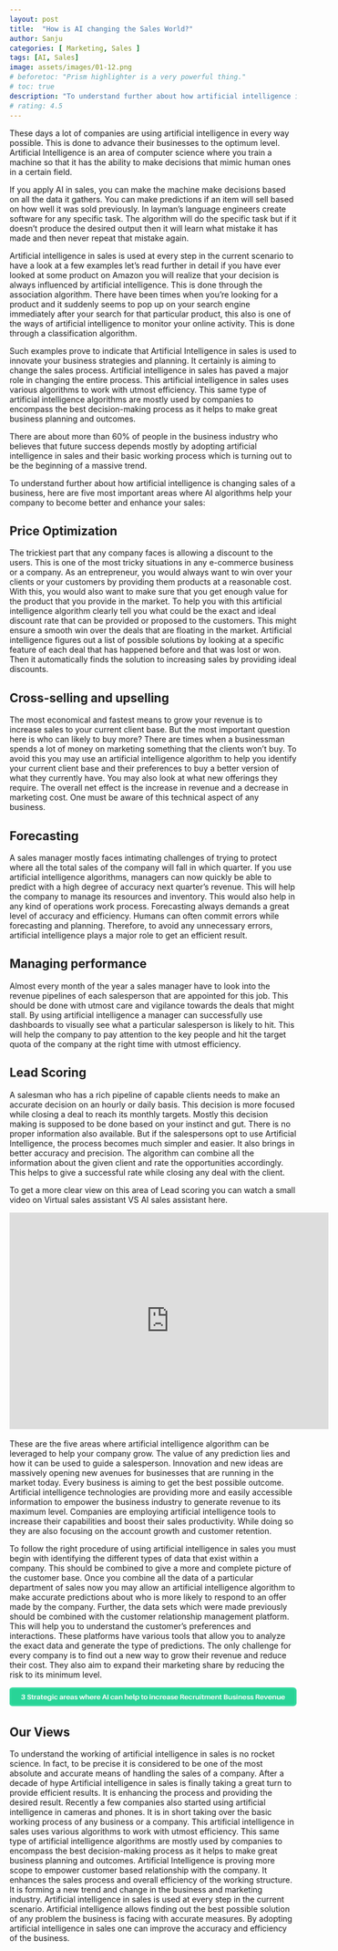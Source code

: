 ```yaml
---
layout: post
title:  "How is AI changing the Sales World?"
author: Sanju
categories: [ Marketing, Sales ]
tags: [AI, Sales]
image: assets/images/01-12.png
# beforetoc: "Prism highlighter is a very powerful thing."
# toc: true
description: "To understand further about how artificial intelligence is changing sales of a business, here are five most important areas where AI algorithms help your company to become better and enhance your sales"
# rating: 4.5
---
```

These days a lot of companies are using artificial intelligence in every way possible. This is done to advance their businesses to the optimum level. Artificial Intelligence is an area of computer science where you train a machine so that it has the ability to make decisions that mimic human ones in a certain field.

 If you apply AI in sales, you can make the machine make decisions based on all the data it gathers. You can make predictions if an item will sell based on how well it was sold previously. In layman’s language engineers create software for any specific task. The algorithm will do the specific task but if it doesn’t produce the desired output then it will learn what mistake it has made and then never repeat that mistake again.
 
  Artificial intelligence in sales is used at every step in the current scenario to have a look at a few examples let’s read further in detail if you have ever looked at some product on Amazon you will realize that your decision is always influenced by artificial intelligence. This is done through the association algorithm. There have been times when you’re looking for a product and it suddenly seems to pop up on your search engine immediately after your search for that particular product, this also is one of the ways of artificial intelligence to monitor your online activity. This is done through a classification algorithm.
  
   Such examples prove to indicate that Artificial Intelligence in sales is used to innovate your business strategies and planning. It certainly is aiming to change the sales process. Artificial intelligence in sales has paved a major role in changing the entire process.  This artificial intelligence in sales uses various algorithms to work with utmost efficiency. This same type of artificial intelligence algorithms are mostly used by companies to encompass the best decision-making process as it helps to make great business planning and outcomes.
   
   There are about more than 60% of people in the business industry who believes that future success depends mostly by adopting artificial intelligence in sales and their basic working process which is turning out to be the beginning of a massive trend. 

To understand further about how artificial intelligence is changing sales of a business, here are five most important areas where AI algorithms help your company to become better and enhance your sales:

## Price Optimization
The trickiest part that any company faces is allowing a discount to the users. This is one of the most tricky situations in any e-commerce business or a company. As an entrepreneur, you would always want to win over your clients or your customers by providing them products at a reasonable cost. With this, you would also want to make sure that you get enough value for the product that you provide in the market. To help you with this artificial intelligence algorithm clearly tell you what could be the exact and ideal discount rate that can be provided or proposed to the customers. This might ensure a smooth win over the deals that are floating in the market. Artificial intelligence figures out a list of possible solutions by looking at a specific feature of each deal that has happened before and that was lost or won. Then it automatically finds the solution to increasing sales by providing ideal discounts.

## Cross-selling and upselling
The most economical and fastest means to grow your revenue is to increase sales to your current client base. But the most important question here is who can likely to buy more? There are times when a businessman spends a lot of money on marketing something that the clients won’t buy. To avoid this you may use an artificial intelligence algorithm to help you identify your current client base and their preferences to buy a better version of what they currently have. You may also look at what new offerings they require. The overall net effect is the increase in revenue and a decrease in marketing cost. One must be aware of this technical aspect of any business. 

## Forecasting
A sales manager mostly faces intimating challenges of trying to protect where all the total sales of the company will fall in which quarter. If you use artificial intelligence algorithms, managers can now quickly be able to predict with a high degree of accuracy next quarter’s revenue. This will help the company to manage its resources and inventory. This would also help in any kind of operations work process. Forecasting always demands a great level of accuracy and efficiency. Humans can often commit errors while forecasting and planning. Therefore, to avoid any unnecessary errors, artificial intelligence plays a major role to get an efficient result.

## Managing performance
Almost every month of the year a sales manager have to look into the revenue pipelines of each salesperson that are appointed for this job. This should be done with utmost care and vigilance towards the deals that might stall. By using artificial intelligence a manager can successfully use dashboards to visually see what a particular salesperson is likely to hit. This will help the company to pay attention to the key people and hit the target quota of the company at the right time with utmost efficiency. 

## Lead Scoring
A salesman who has a rich pipeline of capable clients needs to make an accurate decision on an hourly or daily basis. This decision is more focused while closing a deal to reach its monthly targets. Mostly this decision making is supposed to be done based on your instinct and gut. There is no proper information also available. But if the salespersons opt to use Artificial Intelligence, the process becomes much simpler and easier. It also brings in better accuracy and precision. The algorithm can combine all the information about the given client and rate the opportunities accordingly.  This helps to give a successful rate while closing any deal with the client. 

To get a more clear view on this area of Lead scoring you can watch a small video on Virtual sales assistant VS AI sales assistant here.

<div class="video-container">
    <iframe src="https://www.youtube.com/embed/jlJON5LTUas" height="380" width="560" 
    allow="autoplay; encrypted-media"
    frameborder="0">
    </iframe>
</div>

These are the five areas where artificial intelligence algorithm can be leveraged to help your company grow. The value of any prediction lies and how it can be used to guide a salesperson. Innovation and new ideas are massively opening new avenues for businesses that are running in the market today. Every business is aiming to get the best possible outcome. Artificial intelligence technologies are providing more and easily accessible information to empower the business industry to generate revenue to its maximum level. Companies are employing artificial intelligence tools to increase their capabilities and boost their sales productivity. While doing so they are also focusing on the account growth and customer retention.

To follow the right procedure of using artificial intelligence in sales you must begin with identifying the different types of data that exist within a company. This should be combined to give a more and complete picture of the customer base. Once you combine all the data of a particular department of sales now you may allow an artificial intelligence algorithm to make accurate predictions about who is more likely to respond to an offer made by the company. Further, the data sets which were made previously should be combined with the customer relationship management platform. This will help you to understand the customer’s preferences and interactions. These platforms have various tools that allow you to analyze the exact data and generate the type of predictions. The only challenge for every company is to find out a new way to grow their revenue and reduce their cost. They also aim to expand their marketing share by reducing the risk to its minimum level. 

[![image](../assets/images/3-Strategic-areas-where-AI-help-increase-Recruitment-Business.png)](https://blog.7targets.ai/3-Strategic-areas-where-AI-can-help-to-increase-Recruitment-Business-Revenue/)

## Our Views
To understand the working of artificial intelligence in sales is no rocket science. In fact, to be precise it is considered to be one of the most absolute and accurate means of handling the sales of a company.  After a decade of hype Artificial intelligence in sales is finally taking a great turn to provide efficient results. It is enhancing the process and providing the desired result. Recently a few companies also started using artificial intelligence in cameras and phones. It is in short taking over the basic working process of any business or a company. This artificial intelligence in sales uses various algorithms to work with utmost efficiency. This same type of artificial intelligence algorithms are mostly used by companies to encompass the best decision-making process as it helps to make great business planning and outcomes. Artificial Intelligence is proving more scope to empower customer based relationship with the company. It enhances the sales process and overall efficiency of the working structure. It is forming a new trend and change in the business and marketing industry. Artificial intelligence in sales is used at every step in the current scenario. Artificial intelligence allows finding out the best possible solution of any problem the business is facing with accurate measures. By adopting artificial intelligence in sales one can improve the accuracy and efficiency of the business. 